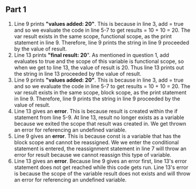 ## Part 1

1. Line 9 prints **"values added: 20"**. This is because in line 3, add = true and so we evaluate the code in line 5-7 to get results = 10 + 10 = 20. The var result exists in the same scope, functional scope, as the print statement in line 9. Therefore, line 9 prints the string in line 9 proceeded by the value of result. 
2. Line 13 prints **"final result: 20**". As mentioned in question 1, add evaluates to true and the scope of this variable is functional scope, so when we get to line 13, the value of result is 20. Thus line 13 prints out the string in line 13 proceeded by the value of result. 
3. Line 9 prints **"values added: 20"**. This is because in line 3, add = true and so we evaluate the code in line 5-7 to get results = 10 + 10 = 20. The var result exists in the same scope, block scope, as the print statement in line 9. Therefore, line 9 prints the string in line 9 proceeded by the value of result. 
4. Line 13 gives an **error**. This is because result is created within the if statement from line 5-9. At line 13, result no longer exists as a variable because we exited the scope that result was created in. We get thrown an error for referencing an undefined variable. 
5. Line 9 gives an **error**. This is because const is a variable that has the block scope and cannot be reassigned. We we enter the conditional statement is entered, the reassignment statement in line 7 will throw an error for result because we cannot reassign this type of variable. 
6. Line 13 gives an **error**. Because line 9 gives an error first, line 13's error statement does not get reached while this code gets run. Line 13's error is because the scope of the variable result does not exists and will throw an error for referencing an undefined variable. 